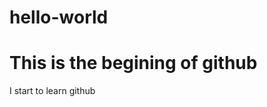 # hello-world
<!doctype html>
<title> This is a test file </title>
<body>

<h1> This is the begining of github </h1>
<p> I start to learn github </p>

</body>
